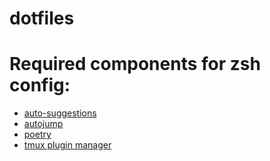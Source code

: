 # dotfiles
# Required components for zsh config:
- [auto-suggestions](https://github.com/zsh-users/zsh-autosuggestions) 
- [autojump](https://github.com/wting/autojump)
- [poetry](https://python-poetry.org/)
- [tmux plugin manager](https://github.com/tmux-plugins/tpm)
